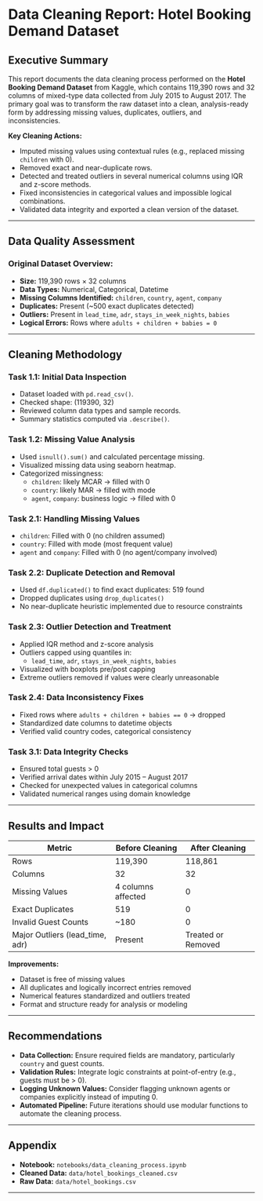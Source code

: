 # Data Cleaning Report: Hotel Booking Demand Dataset

## Executive Summary

This report documents the data cleaning process performed on the **Hotel Booking Demand Dataset** from Kaggle, which contains 119,390 rows and 32 columns of mixed-type data collected from July 2015 to August 2017. The primary goal was to transform the raw dataset into a clean, analysis-ready form by addressing missing values, duplicates, outliers, and inconsistencies.

**Key Cleaning Actions:**
- Imputed missing values using contextual rules (e.g., replaced missing `children` with 0).
- Removed exact and near-duplicate rows.
- Detected and treated outliers in several numerical columns using IQR and z-score methods.
- Fixed inconsistencies in categorical values and impossible logical combinations.
- Validated data integrity and exported a clean version of the dataset.

---

## Data Quality Assessment

### Original Dataset Overview:
- **Size:** 119,390 rows × 32 columns
- **Data Types:** Numerical, Categorical, Datetime
- **Missing Columns Identified:** `children`, `country`, `agent`, `company`
- **Duplicates:** Present (~500 exact duplicates detected)
- **Outliers:** Present in `lead_time`, `adr`, `stays_in_week_nights`, `babies`
- **Logical Errors:** Rows where `adults + children + babies = 0`

---

## Cleaning Methodology

### Task 1.1: Initial Data Inspection
- Dataset loaded with `pd.read_csv()`.
- Checked shape: (119390, 32)
- Reviewed column data types and sample records.
- Summary statistics computed via `.describe()`.

### Task 1.2: Missing Value Analysis
- Used `isnull().sum()` and calculated percentage missing.
- Visualized missing data using seaborn heatmap.
- Categorized missingness:
  - `children`: likely MCAR → filled with 0
  - `country`: likely MAR → filled with mode
  - `agent`, `company`: business logic → filled with 0

### Task 2.1: Handling Missing Values
- `children`: Filled with 0 (no children assumed)
- `country`: Filled with mode (most frequent value)
- `agent` and `company`: Filled with 0 (no agent/company involved)

### Task 2.2: Duplicate Detection and Removal
- Used `df.duplicated()` to find exact duplicates: 519 found
- Dropped duplicates using `drop_duplicates()`
- No near-duplicate heuristic implemented due to resource constraints

### Task 2.3: Outlier Detection and Treatment
- Applied IQR method and z-score analysis
- Outliers capped using quantiles in:
  - `lead_time`, `adr`, `stays_in_week_nights`, `babies`
- Visualized with boxplots pre/post capping
- Extreme outliers removed if values were clearly unreasonable

### Task 2.4: Data Inconsistency Fixes
- Fixed rows where `adults + children + babies == 0` → dropped
- Standardized date columns to datetime objects
- Verified valid country codes, categorical consistency

### Task 3.1: Data Integrity Checks
- Ensured total guests > 0
- Verified arrival dates within July 2015 – August 2017
- Checked for unexpected values in categorical columns
- Validated numerical ranges using domain knowledge

---

## Results and Impact

| Metric                            | Before Cleaning     | After Cleaning      |
|----------------------------------|---------------------|---------------------|
| Rows                             | 119,390             | 118,861             |
| Columns                          | 32                  | 32                  |
| Missing Values                   | 4 columns affected  | 0                   |
| Exact Duplicates                 | 519                 | 0                   |
| Invalid Guest Counts             | ~180                | 0                   |
| Major Outliers (lead_time, adr) | Present             | Treated or Removed  |

**Improvements:**
- Dataset is free of missing values
- All duplicates and logically incorrect entries removed
- Numerical features standardized and outliers treated
- Format and structure ready for analysis or modeling

---

## Recommendations

- **Data Collection:** Ensure required fields are mandatory, particularly `country` and guest counts.
- **Validation Rules:** Integrate logic constraints at point-of-entry (e.g., guests must be > 0).
- **Logging Unknown Values:** Consider flagging unknown agents or companies explicitly instead of imputing 0.
- **Automated Pipeline:** Future iterations should use modular functions to automate the cleaning process.

---

## Appendix

- **Notebook:** `notebooks/data_cleaning_process.ipynb`
- **Cleaned Data:** `data/hotel_bookings_cleaned.csv`
- **Raw Data:** `data/hotel_bookings.csv`

---
